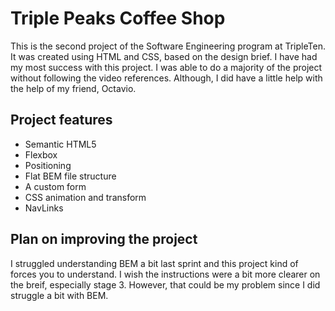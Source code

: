 # Triple Peaks Coffee Shop

This is the second project of the Software Engineering program at TripleTen. It was created using HTML and CSS, based on the design brief. I have had my most success with this project. I was able to do a majority of the project without following the video references. Although, I did have a little help with the help of my friend, Octavio.

## Project features

-   Semantic HTML5
-   Flexbox
-   Positioning
-   Flat BEM file structure
-   A custom form
-   CSS animation and transform
-   NavLinks

## Plan on improving the project

I struggled understanding BEM a bit last sprint and this project kind of forces you to understand. I wish the instructions were a bit more clearer on the breif, especially stage 3. However, that could be my problem since I did struggle a bit with BEM.
